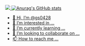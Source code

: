 <a href="https://www.instagram.com/g._.s_0428/" target="_blank"><img src="https://img.shields.io/badge/g._.s_0428-E4405F?style=flat-square&logo=Instagram&logoColor=FFFFFF"/>
![Anurag's GitHub stats](https://github-readme-stats.vercel.app/api?username=gs0428&show_icons=true&theme=great-gatsby)
- 👋 Hi, I’m @gs0428
- 👀 I’m interested in ...
- 🌱 I’m currently learning ...
- 💞️ I’m looking to collaborate on ...
- 📫 How to reach me ...

<!---
gs0428/gs0428 is a ✨ special ✨ repository because its `README.md` (this file) appears on your GitHub profile.
You can click the Preview link to take a look at your changes.
--->
